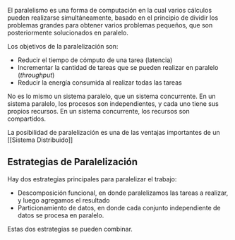 El paralelismo es una forma de computación en la cual varios cálculos pueden realizarse simultáneamente, ​basado en el principio de dividir los problemas grandes para obtener varios problemas pequeños, que son posteriormente solucionados en paralelo.

Los objetivos de la paralelización son:

- Reducir el tiempo de cómputo de una tarea (latencia)
- Incrementar la cantidad de tareas que se pueden realizar en paralelo (*throughput*)
- Reducir la energía consumida al realizar todas las tareas

No es lo mismo un sistema paralelo, que un sistema concurrente. En un sistema paralelo, los procesos son independientes, y cada uno tiene sus propios recursos. En un sistema concurrente, los recursos son compartidos.

La posibilidad de paralelización es una de las ventajas importantes de un [[Sistema Distribuido]]

## Estrategias de Paralelización

Hay dos estrategias principales para paralelizar el trabajo:

- Descomposición funcional, en donde paralelizamos las tareas a realizar, y luego agregamos el resultado
- Particionamiento de datos, en donde cada conjunto independiente de datos se procesa en paralelo.

Estas dos estrategias se pueden combinar.
